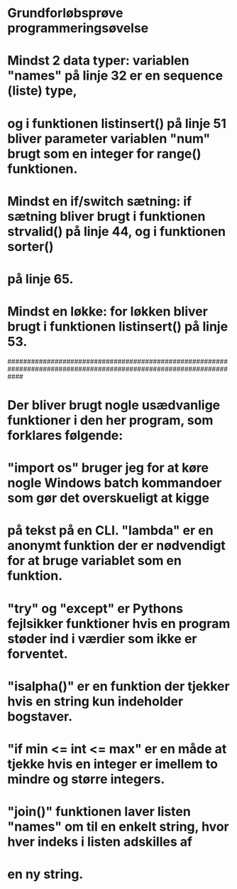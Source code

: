 # Grundforløbsprøve programmeringsøvelse

# Mindst 2 data typer: variablen "names" på linje 32 er en sequence (liste) type,
# og i funktionen listinsert() på linje 51 bliver parameter variablen "num" brugt som en integer for range() funktionen.

# Mindst en if/switch sætning: if sætning bliver brugt i funktionen strvalid() på linje 44, og i funktionen sorter()
# på linje 65.

# Mindst en løkke: for løkken bliver brugt i funktionen listinsert() på linje 53.

####################################################################################################################

# Der bliver brugt nogle usædvanlige funktioner i den her program, som forklares følgende:

# "import os" bruger jeg for at køre nogle Windows batch kommandoer som gør det overskueligt at kigge
# på tekst på en CLI. "lambda" er en anonymt funktion der er nødvendigt for at bruge variablet som en funktion.

# "try" og "except" er Pythons fejlsikker funktioner hvis en program støder ind i værdier som ikke er forventet.

# "isalpha()" er en funktion der tjekker hvis en string kun indeholder bogstaver.

# "if min <= int <= max" er en måde at tjekke hvis en integer er imellem to mindre og større integers.

# "join()" funktionen laver listen "names" om til en enkelt string, hvor hver indeks i listen adskilles af
# en ny string.
